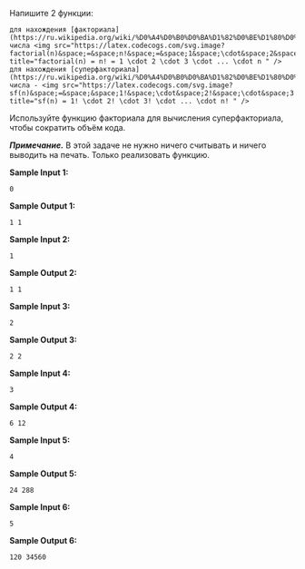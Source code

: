 

Напишите 2 функции:

    для нахождения [факториала](https://ru.wikipedia.org/wiki/%D0%A4%D0%B0%D0%BA%D1%82%D0%BE%D1%80%D0%B8%D0%B0%D0%BB) числа <img src="https://latex.codecogs.com/svg.image?factorial(n)&space;=&space;n!&space;=&space;1&space;\cdot&space;2&space;\cdot&space;3&space;\cdot&space;...&space;\cdot&space;n&space;" title="factorial(n) = n! = 1 \cdot 2 \cdot 3 \cdot ... \cdot n " />
    для нахождения [суперфакториала](https://ru.wikipedia.org/wiki/%D0%A4%D0%B0%D0%BA%D1%82%D0%BE%D1%80%D0%B8%D0%B0%D0%BB#.D0.A1.D1.83.D0.BF.D0.B5.D1.80.D1.84.D0.B0.D0.BA.D1.82.D0.BE.D1.80.D0.B8.D0.B0.D0.BB.D1.8B) числа - <img src="https://latex.codecogs.com/svg.image?sf(n)&space;=&space;&space;1!&space;\cdot&space;2!&space;\cdot&space;3!&space;\cdot&space;...&space;\cdot&space;n!&space;" title="sf(n) = 1! \cdot 2! \cdot 3! \cdot ... \cdot n! " />

Используйте функцию факториала для вычисления суперфакториала, чтобы сократить объём кода.



***Примечание.*** В этой задаче не нужно ничего считывать и ничего выводить на печать. Только реализовать функцию.

**Sample Input 1:**

```commandline
0
```


**Sample Output 1:**

```commandline
1 1
```


**Sample Input 2:**

```commandline
1
```


**Sample Output 2:**

```commandline
1 1
```


**Sample Input 3:**

```commandline
2
```


**Sample Output 3:**

```commandline
2 2
```


**Sample Input 4:**

```commandline
3
```


**Sample Output 4:**

```commandline
6 12
```

**Sample Input 5:**

```commandline
4
```


**Sample Output 5:**

```commandline
24 288
```


**Sample Input 6:**

```commandline
5
```


**Sample Output 6:**

```commandline
120 34560
```



